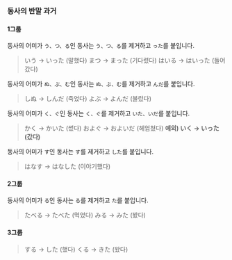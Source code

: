 ### 동사의 반말 과거

#### 1그룹

동사의 어미가 `う、つ、る`인 동사는 `う、つ、る`를 제거하고 `った`를 붙입니다.

> いう -> いった (말했다)
> まつ -> まった (기다렸다)
> はいる -> はいった (들어갔다)

동사의 어미가 `ぬ、ぶ、む`인 동사는 `ぬ、ぶ、む`를 제거하고 `んだ`를 붙입니다.

> しぬ -> しんだ (죽었다)
> よぶ -> よんだ (불렀다)

동사의 어미가 `く、ぐ`인 동사는 `く、ぐ`를 제거하고 `いた、いだ`를 붙입니다.

> かく -> かいた (썼다)
> およぐ -> およいだ (헤엄쳤다)
> **예외) いく -> いった (갔다)**

동사의 어미가 `す`인 동사는 `す`를 제거하고 `した`를 붙입니다.

> はなす -> はなした (이야기했다)

#### 2그룹

동사의 어미가 `る`인 동사는 `る`를 제거하고 `た`를 붙입니다.

> たべる -> たべた (먹었다)
> みる -> みた (봤다)

#### 3그룹

> する -> した (했다)
> くる -> きた (왔다)
